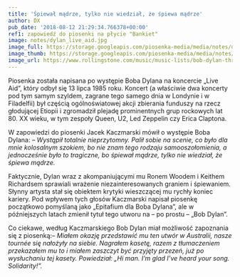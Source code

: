```yaml
---
title: 'Śpiewał mądrze, tylko nie wiedział, że śpiewa mądrze'
author: DX
pub_date: '2018-08-12 21:29:34.766378+00:00'
ref1: zapowiedź do piosenki na płycie "Bankiet"
image: notes/dylan_live_aid.jpg
image_full: https://storage.googleapis.com/piosenka-media/media/notes/dylan_live_aid.jpg
image_thumb: https://storage.googleapis.com/piosenka-media/media/notes/dylan_live_aid.jpg.0x300_q85_upscale.jpg
image_url: https://www.rollingstone.com/music/music-lists/bob-dylan-through-the-years-11101/live-aid-1985-4-239681/
---
```


Piosenka została napisana po występie Boba Dylana na koncercie „Live Aid”, który odbył się 13 lipca 1985 roku. Koncert \(a właściwie dwa koncerty pod tym samym szyldem, zagrane tego samego dnia w Londynie i w Filadelfii\) był częścią ogólnoświatowej akcji zbierania funduszy na rzecz głodującej Etiopii i zgromadził plejadę prominentnych grup rockowych lat 80. XX wieku, w tym zespoły Queen, U2, Led Zeppelin czy Erica Claptona.

W zapowiedzi do piosenki Jacek Kaczmarski mówił o występie Boba Dylana: _– Wystąpił totalnie nieprzytomny. Palił sobie na scenie, co było dla mnie kolosalnym szokiem, bo nie znam tego rodzaju samooszołomienia, a jednocześnie było to tragiczne, bo śpiewał mądrze, tylko nie wiedział, że śpiewa mądrze._

Faktycznie, Dylan wraz z akompaniującymi mu Ronem Woodem i Keithem Richardsem sprawiali wrażenie niezainteresowanych graniem i śpiewaniem. Słynny artysta stał się obiektem krytyki wieszczącej mu rychły koniec kariery. Pod wpływem tych głosów Kaczmarski napisał piosenkę początkowo pomyślaną jako „Epitafium dla Boba Dylana”, ale w późniejszych latach zmienił tytuł tego utworu na – po prostu – „Bob Dylan”.

Co ciekawe,  według Kaczmarskiego Bob Dylan miał możliwość zapoznania się z piosenką:_– Miałem okazję przedstawić mu ten utwór w Australii, nasze tournée się nałożyły na siebie. Nagrałem kasetę, razem z tłumaczeniem przekazałem mu to i miałem zaszczyt być przyjęty przezeń, już po wysłuchaniu tej kasety. Powiedział: „Hi man. I’m glad I’ve heard your song. Solidarity!”._